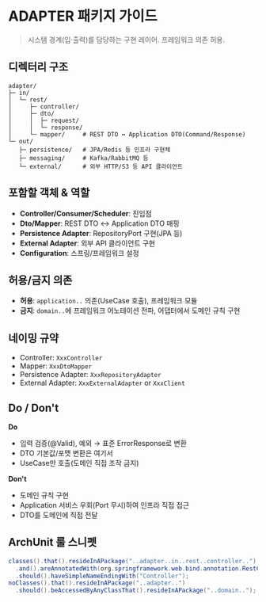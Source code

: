 # ADAPTER 패키지 가이드

> 시스템 경계(입·출력)를 담당하는 구현 레이어. 프레임워크 의존 허용.

## 디렉터리 구조
```
adapter/
├─ in/
│  └─ rest/
│     ├─ controller/
│     ├─ dto/
│     │  ├─ request/
│     │  └─ response/
│     └─ mapper/     # REST DTO ↔ Application DTO(Command/Response)
└─ out/
   ├─ persistence/   # JPA/Redis 등 인프라 구현체
   ├─ messaging/     # Kafka/RabbitMQ 등
   └─ external/      # 외부 HTTP/S3 등 API 클라이언트
```

## 포함할 객체 & 역할
- **Controller/Consumer/Scheduler**: 진입점
- **Dto/Mapper**: REST DTO ↔ Application DTO 매핑
- **Persistence Adapter**: RepositoryPort 구현(JPA 등)
- **External Adapter**: 외부 API 클라이언트 구현
- **Configuration**: 스프링/프레임워크 설정

## 허용/금지 의존
- **허용**: `application..` 의존(UseCase 호출), 프레임워크 모듈
- **금지**: `domain..`에 프레임워크 어노테이션 전파, 어댑터에서 도메인 규칙 구현

## 네이밍 규약
- Controller: `XxxController`
- Mapper: `XxxDtoMapper`
- Persistence Adapter: `XxxRepositoryAdapter`
- External Adapter: `XxxExternalAdapter` or `XxxClient`

## Do / Don't
**Do**
- 입력 검증(@Valid), 예외 → 표준 ErrorResponse로 변환
- DTO 기본값/포맷 변환은 여기서
- UseCase만 호출(도메인 직접 조작 금지)

**Don't**
- 도메인 규칙 구현
- Application 서비스 우회(Port 무시)하여 인프라 직접 접근
- DTO를 도메인에 직접 전달

## ArchUnit 룰 스니펫
```java
classes().that().resideInAPackage("..adapter..in..rest..controller..")
  .and().areAnnotatedWith(org.springframework.web.bind.annotation.RestController.class)
  .should().haveSimpleNameEndingWith("Controller");
noClasses().that().resideInAPackage("..adapter..")
  .should().beAccessedByAnyClassThat().resideInAPackage("..domain..");
```
